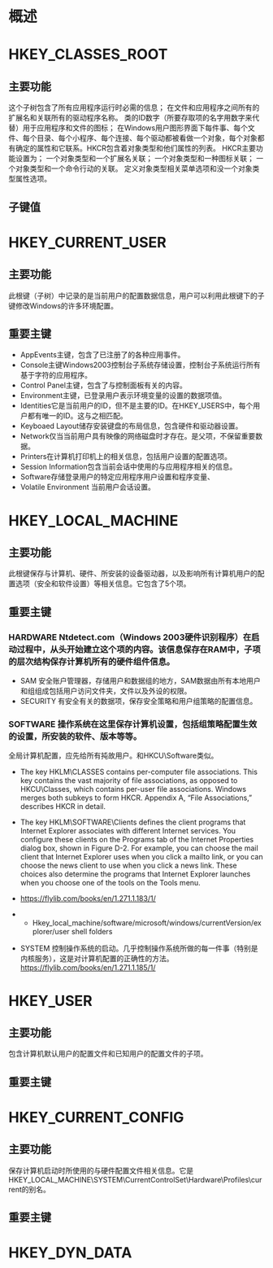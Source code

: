 # 概述
# HKEY_CLASSES_ROOT
## 主要功能
这个子树包含了所有应用程序运行时必需的信息；
在文件和应用程序之间所有的扩展名和关联所有的驱动程序名称。
类的ID数字（所要存取项的名字用数字来代替）用于应用程序和文件的图标；
在Windows用户图形界面下每件事、每个文件、每个目录、每个小程序、每个连接、每个驱动都被看做一个对象，每个对象都有确定的属性和它联系。HKCR包含着对象类型和他们属性的列表。
HKCR主要功能设置为；
一个对象类型和一个扩展名关联；
一个对象类型和一种图标关联；
一个对象类型和一个命令行动的关联。
定义对象类型相关菜单选项和没一个对象类型属性选项。
## 子键值
# HKEY_CURRENT_USER
## 主要功能
此根键（子树）中记录的是当前用户的配置数据信息，用户可以利用此根键下的子键修改Windows的许多环境配置。
## 重要主键
- AppEvents主键，包含了已注册了的各种应用事件。
- Console主键Windows2003控制台子系统存储设置，控制台子系统运行所有基于字符的应用程序。
- Control Panel主键，包含了与控制面板有关的内容。
- Environment主键，已登录用户表示环境变量的设置的数据项值。
- Identities它是当前用户的ID，但不是主要的ID。在HKEY_USERS中，每个用户都有唯一的ID。这与之相匹配。
- Keyboaed Layout储存安装键盘的布局信息，包含硬件和驱动器设置。
- Network仅当当前用户具有映像的网络磁盘时才存在。是父项，不保留重要数据。
- Printers在计算机打印机上的相关信息，包括用户设置的配置选项。
- Session Information包含当前会话中使用的与应用程序相关的信息。
- Software存储登录用户的特定应用程序用户设置和程序变量、
- Volatile Environment 当前用户会话设置。
# HKEY_LOCAL_MACHINE
## 主要功能
此根键保存与计算机、硬件、所安装的设备驱动器，以及影响所有计算机用户的配置选项（安全和软件设置）等相关信息。它包含了5个项。
## 重要主键
### HARDWARE Ntdetect.com（Windows 2003硬件识别程序）在启动过程中，从头开始建立这个项的内容。该信息保存在RAM中，子项的层次结构保存计算机所有的硬件组件信息。
- SAM 安全账户管理器，存储用户和数据组的地方，SAM数据由所有本地用户和组组成包括用户访问文件夹，文件以及外设的权限。
- SECURITY 有安全有关的数据项，保存安全策略和用户组策略的配置信息。
### SOFTWARE 操作系统在这里保存计算机设置，包括组策略配置生效的设置，所安装的软件、版本等等。
全局计算机配置，应先给所有扽故用户。和HKCU\Software类似。

- The key HKLM\CLASSES contains per-computer file associations. This key contains the vast majority of file associations, as opposed to HKCU\Classes, which contains per-user file associations. Windows merges both subkeys to form HKCR. Appendix A, “File Associations,” describes HKCR in detail.
- The key HKLM\SOFTWARE\Clients defines the client programs that Internet Explorer associates with different Internet services. You configure these clients on the Programs tab of the Internet Properties dialog box, shown in Figure D-2. For example, you can choose the mail client that Internet Explorer uses when you click a mailto link, or you can choose the news client to use when you click a news link. These choices also determine the programs that Internet Explorer launches when you choose one of the tools on the Tools menu.

- https://flylib.com/books/en/1.271.1.183/1/
- - Hkey_local_machine/software/microsoft/windows/currentVersion/explorer/user shell folders
- SYSTEM 控制操作系统的启动。几乎控制操作系统所做的每一件事（特别是内核服务），这是对计算机配置的正确性的方法。
https://flylib.com/books/en/1.271.1.185/1/
# HKEY_USER
## 主要功能
包含计算机默认用户的配置文件和已知用户的配置文件的子项。
## 重要主键
# HKEY_CURRENT_CONFIG
## 主要功能
保存计算机启动时所使用的与硬件配置文件相关信息。它是HKEY_LOCAL_MACHINE\SYSTEM\CurrentControlSet\Hardware\Profiles\current的别名。
## 重要主键

# HKEY_DYN_DATA